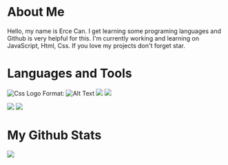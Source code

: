 
# About Me

Hello, my name is Erce Can. I get learning some programing languages and Github is very helpful for this. I'm currently working and learning on JavaScript, Html, Css.
If you love my projects don't forget star.


# Languages and Tools

![Css Logo](https://www.pngegg.com/tr/png-pdqgw)
Format: ![Alt Text](https://www.pngegg.com/tr/png-pdqgw) <img src="https://www.pngegg.com/tr/png-hjxmr"> <img src="https://www.pngegg.com/tr/png-wgymv">

<img src="https://www.pngegg.com/tr/png-hdnfq"> <img src="https://www.pngegg.com/tr/png-zadwo">


# My Github Stats

<img src="https://github-readme-stats.vercel.app/api?username=Patavatsiz&&show_icons=true&title_color=ffffff&icon_color=bb2acf&text_color=daf7dc&bg_color=151515">


